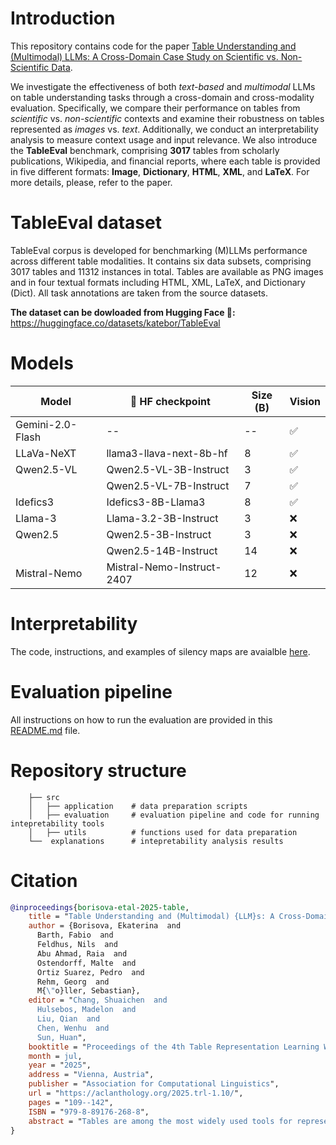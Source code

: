 # Introduction
This repository contains code for the paper [Table Understanding and (Multimodal) LLMs: A Cross-Domain Case Study on Scientific vs. Non-Scientific Data](https://aclanthology.org/2025.trl-1.10/).

We investigate the effectiveness of both *text-based* and *multimodal* LLMs on table understanding tasks through a cross-domain and cross-modality evaluation. Specifically, we compare their performance on tables from *scientific* vs. *non-scientific* contexts and examine their robustness on tables represented as *images* vs. *text*. Additionally, we conduct an interpretability analysis to measure context usage and input relevance. We also introduce the **TableEval** benchmark, comprising **3017** tables from scholarly publications, Wikipedia, and financial reports, where each table is provided in five different formats: **Image**, **Dictionary**, **HTML**, **XML**, and **LaTeX**. For more details, please, refer to the paper.

# TableEval dataset

TableEval corpus is developed for benchmarking (M)LLMs performance across different table modalities. It contains six data subsets, comprising 3017 tables and 11312 instances in total. Tables are available as PNG images and in four textual formats including HTML, XML, LaTeX, and Dictionary (Dict). All task annotations are taken from the source datasets. 

**The dataset can be dowloaded from Hugging Face 🤗:** https://huggingface.co/datasets/katebor/TableEval

# Models

| Model                    |   🤗 HF checkpoint        | Size (B)          | Vision        | 
|------------------------- |---------------------------|-------------------|---------------|
|  Gemini-2.0-Flash        |   --                      |   --              |    ✅         |   
|  LLaVa-NeXT              | llama3-llava-next-8b-hf   |   8               |    ✅         |         
|  Qwen2.5-VL              |  Qwen2.5-VL-3B-Instruct   |  3                |    ✅         |   
|                          |Qwen2.5-VL-7B-Instruct     |  7                |    ✅         |   
|  Idefics3                |   Idefics3-8B-Llama3      |  8                |    ✅         |   
| Llama-3                  |    Llama-3.2-3B-Instruct  |  3                |    ❌         |    
| Qwen2.5                  |  Qwen2.5-3B-Instruct      |    3              |    ❌         |    
|                          |   Qwen2.5-14B-Instruct    |    14             |    ❌         |    
| Mistral-Nemo             |Mistral-Nemo-Instruct-2407 |  12               |    ❌         | 

# Interpretability 

The code, instructions, and examples of silency maps are avaialble [here](https://github.com/esborisova/Table-Understanding-Evaluation-Study/tree/main/explanations).

# Evaluation pipeline

All instructions on how to run the evaluation are provided in this [README.md](https://github.com/esborisova/Table-Understanding-Evaluation-Study/tree/main/src/evaluation) file.

# Repository structure
```
    ├── src               
    │   ├── application    # data preparation scripts       
    │   ├── evaluation     # evaluation pipeline and code for running intepretability tools
    │   ├── utils          # functions used for data preparation      
    └──  explanations      # intepretability analysis results                    
```
# Citation
```bibtex
@inproceedings{borisova-etal-2025-table,
    title = "Table Understanding and (Multimodal) {LLM}s: A Cross-Domain Case Study on Scientific vs. Non-Scientific Data",
    author = {Borisova, Ekaterina  and
      Barth, Fabio  and
      Feldhus, Nils  and
      Abu Ahmad, Raia  and
      Ostendorff, Malte  and
      Ortiz Suarez, Pedro  and
      Rehm, Georg  and
      M{\"o}ller, Sebastian},
    editor = "Chang, Shuaichen  and
      Hulsebos, Madelon  and
      Liu, Qian  and
      Chen, Wenhu  and
      Sun, Huan",
    booktitle = "Proceedings of the 4th Table Representation Learning Workshop",
    month = jul,
    year = "2025",
    address = "Vienna, Austria",
    publisher = "Association for Computational Linguistics",
    url = "https://aclanthology.org/2025.trl-1.10/",
    pages = "109--142",
    ISBN = "979-8-89176-268-8",
    abstract = "Tables are among the most widely used tools for representing structured data in research, business, medicine, and education. Although LLMs demonstrate strong performance in downstream tasks, their efficiency in processing tabular data remains underexplored. In this paper, we investigate the effectiveness of both text-based and multimodal LLMs on table understanding tasks through a cross-domain and cross-modality evaluation. Specifically, we compare their performance on tables from scientific vs. non-scientific contexts and examine their robustness on tables represented as images vs. text. Additionally, we conduct an interpretability analysis to measure context usage and input relevance. We also introduce the TableEval benchmark, comprising 3017 tables from scholarly publications, Wikipedia, and financial reports, where each table is provided in five different formats: Image, Dictionary, HTML, XML, and LaTeX. Our findings indicate that while LLMs maintain robustness across table modalities, they face significant challenges when processing scientific tables."
}
```
